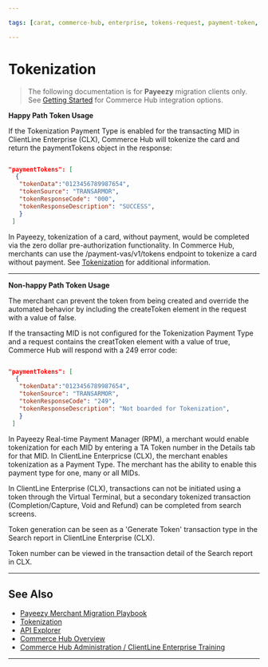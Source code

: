 ```yaml
---

tags: [carat, commerce-hub, enterprise, tokens-request, payment-token, tokenization,card-not-present, payeezy]

---
```


# Tokenization

<!-- theme: danger -->
>  The following documentation is for **Payeezy** migration clients only. See [Getting Started](?path=docs/Getting-Started/Getting-Started-General.md) for Commerce Hub integration options.


<!--type: tab
titles: API, Configuration, Virtual Terminal, Reporting
-->

**Happy Path Token Usage**

If the Tokenization Payment Type is enabled for the transacting MID in ClientLine Enterprise (CLX), Commerce Hub will tokenize the card and return the paymentTokens object in the response:

```json

"paymentTokens": [
  {
   "tokenData":"0123456789987654",
   "tokenSource": "TRANSARMOR",
   "tokenResponseCode": "000",
   "tokenResponseDescription": "SUCCESS",
   }
 ]
```

In Payeezy, tokenization of a card, without payment, would be completed via the zero dollar pre-authorization functionality.  In Commerce Hub, merchants can use the /payment-vas/v1/tokens endpoint to tokenize a card without payment. See [Tokenization](?path=docs/Resources/API-Documents/Payments_VAS/Payment-Token.md) for additional information.

---

**Non-happy Path Token Usage**

The merchant can prevent the token from being created and override the automated behavior by including the createToken element in the request with a value of false.

If the transacting MID is not configured for the Tokenization Payment Type and a request contains the creatToken element with a value of true, Commerce Hub will respond with a 249 error code:

```json

"paymentTokens": [
  {
   "tokenData":"0123456789987654",
   "tokenSource": "TRANSARMOR",
   "tokenResponseCode": "249",
   "tokenResponseDescription": "Not boarded for Tokenization",
   }
 ]
```

<!--
type: tab
-->

In Payeezy Real-time Payment Manager (RPM), a merchant would enable tokenization for each MID by entering a TA Token number in the Details tab for that MID.  In ClientLine Enterpricse (CLX), the merchant enables tokenization as a Payment Type.  The merchant has the ability to enable this payment type for one, many or all MIDs.

<!--
type: tab
-->

In ClientLine Enterprise (CLX), transactions can not be initiated using a token through the Virtual Terminal, but a secondary tokenized transaction (Completion/Capture, Void and Refund) can be completed from search screens.

<!--
type: tab
-->

Token generation can be seen as a 'Generate Token' transaction type in the Search report in ClientLine Enterprise (CLX).

Token number can be viewed in the transaction detail of the Search report in CLX.

<!-- type: tab-end -->

---

## See Also

- [Payeezy Merchant Migration Playbook](?path=docs/Resources/Guides/Payeezy/Payeezy-Migration-ExtendedLanding.md)
- [Tokenization](?path=docs/Resources/API-Documents/Payments_VAS/Payment-Token.md)
- [API Explorer](../api/?type=post&path=/payments/v1/charges)
- [Commerce Hub Overview](?path=docs/Getting-Started/Getting-Started-General.md)
- [Commerce Hub Administration / ClientLine Enterprise Training](https://fiserv.cloudguides.com/en-us/guides/ClientLine%20Enterprise%20from%20Fiserv)



---
